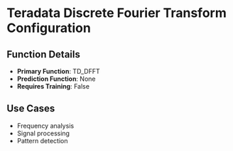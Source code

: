 # Teradata Discrete Fourier Transform Configuration

## Function Details
- **Primary Function**: TD_DFFT
- **Prediction Function**: None
- **Requires Training**: False

## Use Cases
- Frequency analysis
- Signal processing
- Pattern detection
